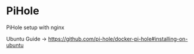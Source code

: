 # PiHole
PiHole setup with nginx 


Ubuntu Guide -> https://github.com/pi-hole/docker-pi-hole#installing-on-ubuntu